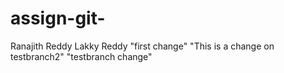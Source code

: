 # assign-git-
Ranajith Reddy Lakky Reddy
"first change"
"This is a change on testbranch2"
"testbranch change"
